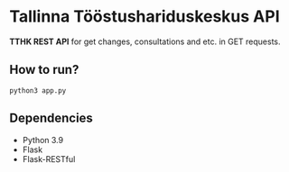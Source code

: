 # Tallinna Tööstushariduskeskus API
**TTHK REST API** for get changes, consultations and etc. in GET requests.
## How to run?
```python3 app.py```
## Dependencies
* Python 3.9
* Flask
* Flask-RESTful